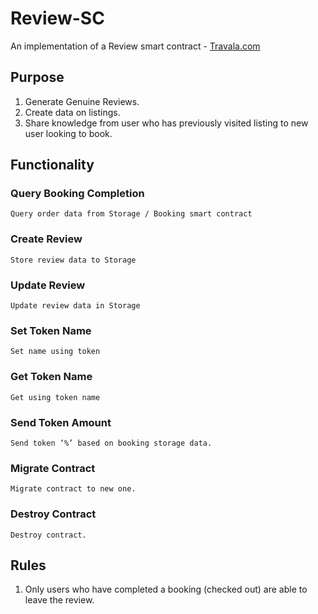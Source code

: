 # Review-SC
An implementation of a Review smart contract - [Travala.com](https://travala.com)

## Purpose

1. Generate Genuine Reviews.
2. Create data on listings.
3. Share knowledge from user who has previously visited listing to new user looking to book.

## Functionality
 
### Query Booking Completion 

    Query order data from Storage / Booking smart contract 
    
### Create Review 

    Store review data to Storage
    
### Update Review 

    Update review data in Storage
    
### Set Token Name 

    Set name using token
    
### Get Token Name 

    Get using token name
    
### Send Token Amount

    Send token ‘%’ based on booking storage data. 
    
### Migrate Contract 

    Migrate contract to new one.
    
### Destroy Contract 

    Destroy contract. 

    
    
 ## Rules 

1. Only users who have completed a booking (checked out) are able to leave the review. 




